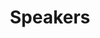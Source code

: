 ---
# Speaker list
active: false
type: speakers
title: Speakers

speakers:
    - name: Jane Doe
      title: Anomymous Inst.
      bio: |
        Jane Doe is a researcher at the University of Foo. She is the chair of the Foo Bar conference.
      image: https://demo.gethugothemes.com/eventre/site/images/speakers/speaker-one.jpg
      twitter: JaneDoe
      github: JaneDoe
      website: http://www.jane.doe
    - name: John Watson
      title: Holmes Inst.
      bio: |
        John Watson is a researcher at the University of Foo. He is the chair of the Foo Bar conference.
      image: https://demo.gethugothemes.com/eventre/site/images/speakers/speaker-two.jpg
      twitter: JohnWatson
      github: JohnWatson
      website: http://www.john.watson
    - name: Elizabeth Brown
      title: Color Uni.
      image: https://demo.gethugothemes.com/eventre/site/images/speakers/speaker-three.jpg
    - name: Nicolas Volta
      title: Supelec
      image: https://demo.gethugothemes.com/eventre/site/images/speakers/speaker-four.jpg
    - name: Jake Peralta
      title: NYU
      image: https://demo.gethugothemes.com/eventre/site/images/speakers/speaker-five.jpg
    - name: Miranda Smith
      title: Iron inst.
      image: https://demo.gethugothemes.com/eventre/site/images/speakers/speaker-six.jpg
---
